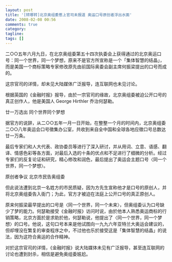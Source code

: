 ```yaml
---
layout: post
title: '[转哪转]北京奥组委惹上官司未报道 奥运口号原创者浮出水面'
date: 2008-02-08 00:56
comments: true
category:
tagline:
tags: []
---
```


二○○五年六月九日，在北京奥组委第五十四次执委会上获得通过的北京奥运口号：同一个世界，同一个梦想，原来不是官方所宣称是一个「集体智慧的结晶」，而是美国一个商标策略专家修改原先由前国际奥委会副主席何振梁提出的口号而成的。

这宗官司的详情，却未见大陆媒体广泛报导，连互联网也未见讨论。

根据英国的《金融时报》报导，由於一宗官司的缘故，北京奥组委被迫公开口号的真正创作人，他是美国人 George Hirthler 乔治何瑟勒。

廿一万选出 同个世界同个梦想

据官方的说辞，从二○○五年一月一日开始，在整整一个月的时间内，北京奥组委二○○八年奥运会口号徵集办公室，共收到来自全中国和全球各地应徵口号总数达廿一万条。

最后专家们和人大代表、政协委员等进行了深入研讨，并从用词、立意、语感、翻译、情感色彩等各方面，对最后入选的十条的优点和不足进行了细微的分析。经过专家们的反复论证和研究，精心修改和润色，最后提出了奥运会主题口号〈同一个世界，同一个梦想〉。

原创者争议 北京市民告奥组委

但此说法遭到北京一名姓方的市民质疑，因为方先生宣称他才是口号的原创人，并将北京奥组委告入衙门；为此，官方才被迫在法庭上公开口号的真正原创人。

原来何振梁最早提出的口号是〈同一个世界，同一个未来〉，但奥组委认为口号缺少了梦的能力。何瑟勒接受《金融时报》访问时说，由於他本人熟悉奥运商标的行销策略，北京方面於是求助於他，何瑟勒说，他提出了〈同一个世界，同一个梦想〉的口号。他说，这句口号本来是他试图向一九九六年亚特兰大奥运会建议的，但却埋没在繁复的审查程序之中，不过他也乐於接受这是「集体智慧的结晶」的说法，因为这符合奥运的合作精神。

对於这宗官司的详情，《金融时报》说大陆媒体未见有广泛报导，甚至连互联网的讨论也遭到封杀，相信是避免奥组委尴尬。
